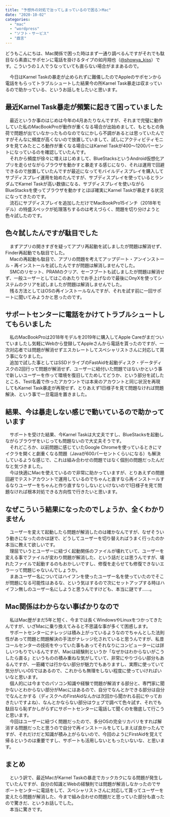```yaml
---
title: "予想外の対処で治ってしまっているので困る＞Mac"
date: "2020-10-02"
categories: 
  - "mac"
  - "wordpress"
  - "ソフト・サービス"
  - "戯言"
---
```


どうもこんにちは、Mac関係で困った時はまず一通り調べるんですがそれでも駄目なら素直にサポセンに電話を掛けるタイプの如月翔也（[@showya\_kiss](http://twitter.com/showya_kiss)）です。こういうの１人でうなっていても直らない場合がままあるので。  
  
　今日はKarnel Taskの暴走が止められずに難儀したのでAppleのサポセンから電話をもらってトラブルシュートした結果今の所Karnel Task暴走は収まっているので助かっている、というお話しをしたいと思います。  

## 最近Karnel Task暴走が頻繁に起きて困っていました

　最近というか事のはじめは今年の4月あたりなんですが、それまで完璧に動作していた私のMacBookProが動作が重くなる場合が出始めまして、もともとの負荷で問題が出ていなかったものなのでなにかしら不調があるとは思っていたんですがそんなに頻度が高くないので放置していまして、試しにアクティビティモニタを見てみたところ動作が重くなる場合にはKarnel Taskが400〜1200パーセントになっているのを確認していたんです。  
　それから頻度が徐々に増えはじめまして、BlueStacksというAndroid仮想化アプリを走らせながらブラウザを動かすと暴走する感じになり、それは運用で回避できるので放置していたんですが最近になってモバイルディスプレイを購入してサブディスプレイ運用を始めたんですが、サブディスプレイを使っているとランダムでKarnel Taskが高い数値になる、サブディスプレイを使いながらBlueStacksを使ってブラウザを動かすとほぼ確実にKarnel Taskが暴走する状況になってきたのです。  
　流石にサブディスプレイを追加しただけでMacBookPro15インチ（2018年モデル）の特盛スペックが処理落ちするのは考えづらく、問題を切り分けようと色々試したのです。  

## 色々試したんですが駄目でした

　まずアプリの開きすぎを疑ってアプリ再起動を試しましたが問題は解消せず、Finder再起動でも駄目でした。  
　Macの再起動も駄目で、アプリの問題を考えてアップデート・アンインストール・再インストールを試したんですが問題は解消しませんでした。  
　SMCのリセット、PRAMのクリア、セーフブートも試しましたが問題は解消せず、一般ユーザーとしてはこのあたりでお手上げなので最後にOnyXを使ってシステムのクリアを試しましたが問題は解消しませんでした。  
　残る方法としてはOSの再インストールなんですが、それを試す前に一回サポートに聞いてみようかと思ったのです。  

## サポートセンターに電話をかけてトラブルシュートしてもらいました

　私のMacBookProは2018年モデルを2019年に購入してApple Careがまだついていましたし気軽にWebから登録してAppleさんから電話を貰ったのですが、一次対応者では問題が解消せずエスカレートしてスペシャリストさんに対応して貰う事になりました。  
　追加で試した事としてはSSDドライブのFastAidを起動ディスク・データディスクの2回行って問題が解消せず、ユーザーに紐付いた問題ではないかという事で新しいユーザーを作って環境を復旧してためしてどうか、という部分を試したところ、Test名義で作ったアカウントでは本来のアカウントと同じ状況を再現してもKarnel Task暴走が再現せず、とりあえず1日様子を見て問題なければ問題解決、という事で一旦電話を置きました。  

## 結果、今は暴走しない感じで動いているので助かっています

　サポートを受けた結果、今Karnel Taskは大丈夫ですし、BlueStacksを起動しながらブラウザをいじっても問題ないので大丈夫そうです。  
　それどころか、以前問題に感じていたGoogle Chromeを使っているときにマイクラを開くと劇重くなる問題（Javaが600パーセントくらいになる）も解決しているような感じで、これは組み合わせの問題ではなく個別の問題だったんだなと気づきました。  
　今は快適にMacを使えているので非常に助かっていますが、とりあえずの問題回避でテストアカウントで運用しているのでちゃんと直すなら再インストールするなりユーザーをちゃんと作り直すなりしないといけないので1日様子を見て問題なければ根本対処できる方向性で行きたいと思います。  

## なぜこういう結果になったのでしょうか、全くわかりません

　ユーザーを変えて起動したら問題が解消したのは確かなんですが、なぜそういう動きになったのかは謎で、どうしてユーザーを切り替えればうまく行ったのか本当に教えて欲しいです。  
　理屈でいうとユーザーに紐づく起動関係のファイルが壊れていて、ユーザーを変える事でファイルが変わり問題が解消した、という話だとは思うんですが、壊れたファイルで起動するのもおかしいですし、修復を走らせても修復できないエラーって問題じゃないんでしょうか。  
　まあユーザー名についてはハイフンを使ったユーザー名を使っていたのでそこが問題になる可能性はあるな、という気はするので次にセットアップする時はハイフン無しのユーザー名にしようと思うんですけども、本当に謎です……。

## Mac関係はわからない事ばかりなので

　私はMac歴がまだ5年と短く、今までは長くWindowsやLinuxをつかってきたんですが、いざMacに乗り換えてみると不思議な事が多くて困惑します。  
　サポートセンターにナレッジは積み上がっているようなのでちゃんとした法則性があって問題と問題解決の手法がナレッジ化されていると思うんですが、私昔コールセンターの技術をやっていた事もあってそれなりにコンピューターには詳しいつもりでいるんですが、Macは経験則というか「なぜかはわからないがこうしたら直る」というものの積み重ねな気がしていて、非常にやりづらい部分もあるんですが、一筋縄では行かない部分が魅力でもありますし、実際に使っていて気分がいいOSではあるので、これからも無理をしない程度に使っていければいいなと思います。  
　個人的には今までのパソコン知識や経験で問題が解消する部分と、専門家に聞かないとわからない部分がMacにはあるので、自分でなんとかできる部分は自分でなんとかする（ディスクへのFirstAidなんかは次回から聞かれる前にやっておきたいですよね）、なんとかならない部分はウェブで調べて色々試す、それでも駄目なら恥ずかしがらずにサポートセンターに電話して聞くのを徹底して行こうと思います。  
　今回はユーザーに紐づく問題だったので、多分OSの完全リカバリをすれば解消する問題だったと思うので自分で再インストールをしてしまえば良かったんですが、それだけだと知識が積み上がらないので、今回のようにFirstAidを覚えて帰るというのは重要ですし、サポートも活用しないともったいないな、と思います。  

## まとめ

　という訳で、最近MacがKarnel Taskの暴走でカックカクになる問題が発生していたんですが、自分の知識とWebの経験則では問題が解消しなかったのでサポートセンターに電話をして、スペシャリストさんに対応して貰ってユーザーを変えたら問題が解消した、今まで組み合わせの問題だと思っていた部分も直ったので驚きだ、というお話しでした。  
　本当に驚きです。
